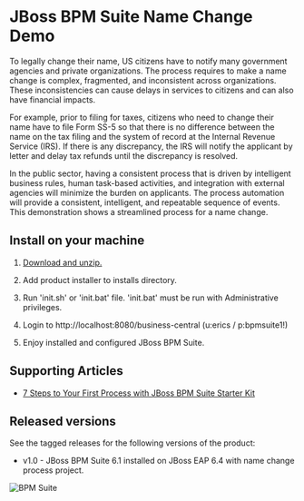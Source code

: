 JBoss BPM Suite Name Change Demo 
================================
To legally change their name, US citizens have to notify many government agencies and private organizations. The process requires to
make a name change is complex, fragmented, and inconsistent across organizations.  These inconsistencies can cause delays in
services to citizens and can also have financial impacts.

For example, prior to filing for taxes, citizens who need to change their name have to file Form SS-5 so  that there is no
difference between the name on the tax filing and the system of record at the Internal Revenue Service (IRS). If there is any
discrepancy, the IRS will notify the applicant by letter and delay tax refunds until the discrepancy is resolved.  

In the public sector, having a consistent process that is driven by intelligent business rules, human task-based activities, and
integration with external agencies will minimize the burden on applicants. The process automation will provide a consistent,
intelligent, and repeatable sequence of events. This demonstration shows a streamlined process for a name change.


Install on your machine
-----------------------
1. [Download and unzip.](https://github.com/jbossdemocentral/bpms-name-change-demo/archive/master.zip)

2. Add product installer to installs directory.

3. Run 'init.sh' or 'init.bat' file. 'init.bat' must be run with Administrative privileges. 

4. Login to http://localhost:8080/business-central  (u:erics / p:bpmsuite1!)

5. Enjoy installed and configured JBoss BPM Suite.


Supporting Articles
-------------------
- [7 Steps to Your First Process with JBoss BPM Suite Starter	Kit](http://www.schabell.org/2015/08/7-steps-first-process-jboss-bpmsuite-starter-kit.html)


Released versions
-----------------
See the tagged releases for the following versions of the product:

- v1.0 - JBoss BPM Suite 6.1 installed on JBoss EAP 6.4 with name change process project.


![BPM Suite](https://raw.githubusercontent.com/jbossdemocentral/bpms-install-demo/master/docs/demo-images/bpmsuite.png)
